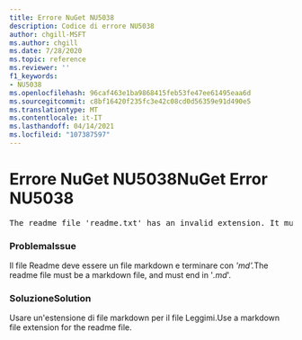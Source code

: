 ```yaml
---
title: Errore NuGet NU5038
description: Codice di errore NU5038
author: chgill-MSFT
ms.author: chgill
ms.date: 7/28/2020
ms.topic: reference
ms.reviewer: ''
f1_keywords:
- NU5038
ms.openlocfilehash: 96caf463e1ba9868415feb53fe47ee61495eaa6d
ms.sourcegitcommit: c8bf16420f235fc3e42c08cd0d56359e91d490e5
ms.translationtype: MT
ms.contentlocale: it-IT
ms.lasthandoff: 04/14/2021
ms.locfileid: "107387597"
---
```

# <a name="nuget-error-nu5038"></a><span data-ttu-id="2d5fc-103">Errore NuGet NU5038</span><span class="sxs-lookup"><span data-stu-id="2d5fc-103">NuGet Error NU5038</span></span>
<pre>The readme file 'readme.txt' has an invalid extension. It must end in .md.</pre>

### <a name="issue"></a><span data-ttu-id="2d5fc-104">Problema</span><span class="sxs-lookup"><span data-stu-id="2d5fc-104">Issue</span></span>

<span data-ttu-id="2d5fc-105">Il file Readme deve essere un file markdown e terminare con *'md'.*</span><span class="sxs-lookup"><span data-stu-id="2d5fc-105">The readme file must be a markdown file, and must end in '*.md*'.</span></span>

### <a name="solution"></a><span data-ttu-id="2d5fc-106">Soluzione</span><span class="sxs-lookup"><span data-stu-id="2d5fc-106">Solution</span></span>

<span data-ttu-id="2d5fc-107">Usare un'estensione di file markdown per il file Leggimi.</span><span class="sxs-lookup"><span data-stu-id="2d5fc-107">Use a markdown file extension for the readme file.</span></span>
